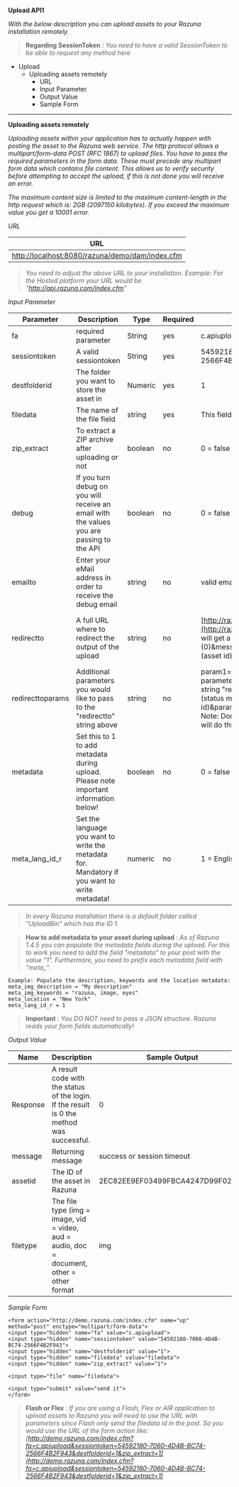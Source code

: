 **Upload API1**

*With the below description you can upload assets to your Razuna installation remotely.*

> **Regarding SessionToken** : *You need to have a valid SessionToken to be able to request any method here*

   * Upload
       * Uploading assets remotely
           * URL
           * Input Parameter
           * Output Value
           * Sample Form

___

**Uploading assets remotely**

*Uploading assets within your application has to actually happen with posting the asset to the Razuna web service. The http protocol allows a multipart/form-data POST (RFC 1867) to upload files. You have to pass the required parameters in the form data. These must precede any multipart form data which contains file content. This allows us to verify security before attempting to accept the upload, if this is not done you will receive an error.*

*The maximum content size is limited to the maximum content-length in the http request which is: 2GB (2097150 kilobytes). If you exceed the maximum value you get a 10001 error.*

*URL*

|URL|
|---|
|[http://localhost:8080/razuna/demo/dam/index.cfm](http://localhost:8080/razuna/demo/dam/index.cfm)|


> *You need to adjust the above URL to your installation. Example: For the Hosted platform your URL would be "http://api.razuna.com/index.cfm"*

*Input Parameter*

|Parameter|Description|Type|Required|Sample Input|Version|
|---------|-----------|----|--------|------------|-------|
|fa|required parameter|String|yes|c.apiupload||
|sessiontoken|A valid sessiontoken|String|yes|54592180-7060-4D4B-BC74-2566F4B2F943||
|destfolderid|The folder you want to store the asset in|Numeric|yes|1||
|filedata|The name of the file field|string|yes|This field has to be named "filedata" !||
|zip_extract|To extract a ZIP archive after uploading or not|boolean|no|0 = false ; 1 = true||
|debug|If you turn debug on you will receive an email with the values you are passing to the API|boolean|no|0 = false ; 1 = true||
|emailto|Enter your eMail address in order to receive the debug email|string|no|valid email||
|redirectto|A full URL where to redirect the output of the upload|string|no|[http://razuna.domain.com/index.html](http://razuna.domain.com/index.html).You will get a response with "responsecode=(0)&message=(status message)&assetid=(asset id)"|Razuna 1.4.4 adds the assetid return parameter|
|redirecttoparams|Additional parameters you would like to pass to the "redirectto" string above|string|no|param1=value1&param2=value2 These parameters will get added to the redirectto string "responsecode=(0)&message=(status message)&assetid=(asset id)&param1=value1&param2=value2" Note: Don't add the first "&" as the system will do this automatically|Razuna 1.4.4|
|metadata|Set this to 1 to add metadata during upload. Please note important information below!|boolean|no|0 = false ; 1 = true|Razuna 1.4.5|
|meta_lang_id_r|Set the language you want to write the metadata for. Mandatory if you want to write metadata!|numeric|no|1 = English ; 2 = German ; etc|Razuna 1.4.5|

> *In every Razuna installation there is a default folder called "UploadBin" which has the ID 1.*

> **How to add metadata to your asset during upload** : *As of Razuna 1.4.5 you can populate the metadata fields during the upload. For this to work you need to add the field "metadata" to your post with the value "1". Furthermore, you need to prefix each metadata field with "meta_".*

```
Example: Populate the description, keywords and the location metadata:
meta_img_description = "My description"
meta_img_keywords = "razuna, image, eyes"
meta_location = "New York"
meta_lang_id_r = 1
```

> **Important** : *You DO NOT need to pass a JSON structure. Razuna reads your form fields automatically!*

*Output Value*

|Name|Description|Sample Output|Note|
|----|-----------|-------------|----|
|Response|A result code with the status of the login. If the result is 0 the method was successful.|0||
|message|Returning message|success or session timeout||
|assetid|The ID of the asset in Razuna|2EC82EE9EF03499FBCA4247D99F026B1|Version 1.4.4|
|filetype|The file type (img = image, vid = video, aud = audio, doc = document, other = other format|img|Version 1.4.4|

*Sample Form*

```
<form action="http://demo.razuna.com/index.cfm" name="up" method="post" enctype="multipart/form-data">
<input type="hidden" name="fa" value="c.apiupload">
<input type="hidden" name="sessiontoken" value="54592180-7060-4D4B-BC74-2566F4B2F943">
<input type="hidden" name="destfolderid" value="1">
<input type="hidden" name="filedata" value="filedata">
<input type="hidden" name="zip_extract" value="1">
 
<input type="file" name="filedata">
 
<input type="submit" value="send it">
</form>
```

> **Flash or Flex** : *If you are using a Flash, Flex or AIR application to upload assets to Razuna you will need to use the URL with parameters since Flash only send the filedata id in the post. So you would use the URL of the form action like: [http://demo.razuna.com/index.cfm?fa=c.apiupload&sessiontoken=54592180-7060-4D4B-BC74-2566F4B2F943&destfolderid=1&zip_extract=1](http://demo.razuna.com/index.cfm?fa=c.apiupload&sessiontoken=54592180-7060-4D4B-BC74-2566F4B2F943&destfolderid=1&zip_extract=1)*